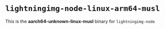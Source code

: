 # `lightningimg-node-linux-arm64-musl`

This is the **aarch64-unknown-linux-musl** binary for `lightningimg-node`
